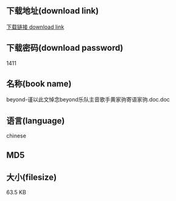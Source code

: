 ## 下载地址(download link)
[下载链接 download link](https://voluble-croquembouche-d321dc.netlify.app/?s=beyond-%E8%B0%A8%E4%BB%A5%E6%AD%A4%E6%96%87%E6%82%BC%E5%BF%B5beyond%E4%B9%90%E9%98%9F%E4%B8%BB%E9%9F%B3%E6%AD%8C%E6%89%8B%E9%BB%84%E5%AE%B6%E9%A9%B9%E5%AF%84%E8%AF%AD%E5%AE%B6%E9%A9%B9.doc)

## 下载密码(download password)
1411

## 名称(book name)
beyond-谨以此文悼念beyond乐队主音歌手黄家驹寄语家驹.doc.doc

## 语言(language)
chinese

## MD5


## 大小(filesize)
63.5 KB
